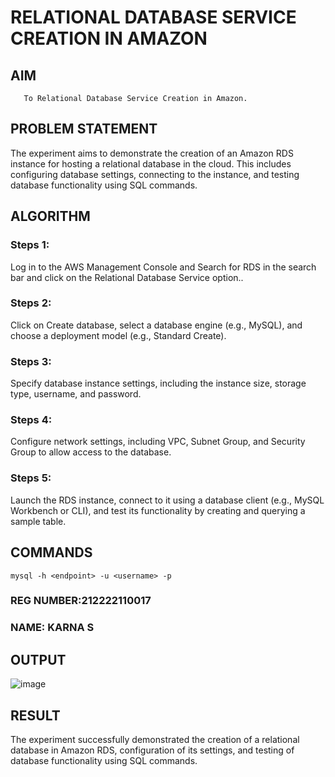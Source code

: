  # RELATIONAL DATABASE SERVICE CREATION IN AMAZON
  ## AIM
       To Relational Database Service Creation in Amazon.
## PROBLEM STATEMENT
 The experiment aims to demonstrate the creation of an Amazon RDS instance for hosting a relational database in the cloud. This includes configuring database settings, connecting to the instance, and testing database functionality using SQL commands.

## ALGORITHM
 ### Steps 1:
 Log in to the AWS Management Console and Search for RDS in the search bar and click on the Relational Database Service option..
 ### Steps 2:
 Click on Create database, select a database engine (e.g., MySQL), and choose a deployment model (e.g., Standard Create).
 ### Steps 3:
 Specify database instance settings, including the instance size, storage type, username, and password.
 ### Steps 4:
 Configure network settings, including VPC, Subnet Group, and Security Group to allow access to the database.
 ### Steps 5:
 Launch the RDS instance, connect to it using a database client (e.g., MySQL Workbench or CLI), and test its functionality by creating and querying a sample table.
## COMMANDS
```
mysql -h <endpoint> -u <username> -p
```
### REG NUMBER:212222110017
### NAME: KARNA S
## OUTPUT
![image](https://github.com/user-attachments/assets/07027d12-c1e5-4856-a437-5e9448a3f6d4)


## RESULT

The experiment successfully demonstrated the creation of a relational database in Amazon RDS, configuration of its settings, and testing of database functionality using SQL commands.

  


